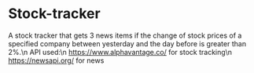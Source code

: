 # Stock-tracker
A stock tracker that gets 3 news items if the change of stock prices of a specified company between yesterday and the day before is greater than 2%.\n
API used:\n
https://www.alphavantage.co/ for stock tracking\n
https://newsapi.org/ for news
